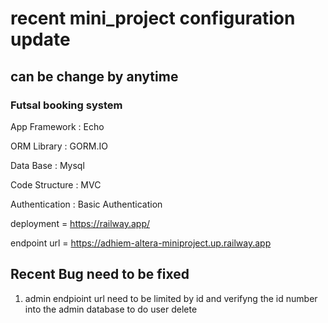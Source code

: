 # recent mini_project configuration update

## can be change by anytime

### Futsal booking system

App Framework : Echo

ORM Library : GORM.IO

Data Base : Mysql

Code Structure : MVC

Authentication : Basic Authentication

deployment = https://railway.app/

endpoint url = https://adhiem-altera-miniproject.up.railway.app

## Recent Bug need to be fixed

1. admin endpioint url need to be limited by id and verifyng the id number into the admin database to do user delete
